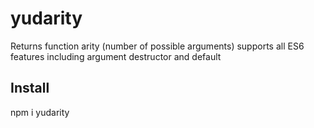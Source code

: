 # yudarity
Returns function arity (number of possible arguments) supports all ES6 features including argument destructor and default

## Install
npm i yudarity

